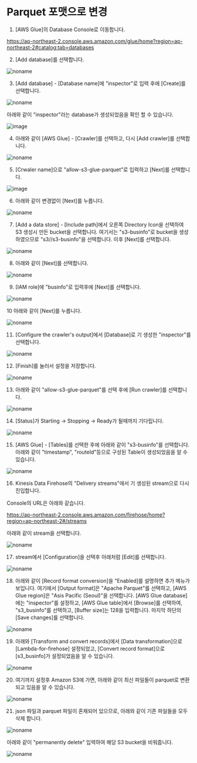 # Parquet 포맷으로 변경

1) [AWS Glue]의 Database Console로 이동합니다. 

https://ap-northeast-2.console.aws.amazon.com/glue/home?region=ap-northeast-2#catalog:tab=databases

2) [Add database]를 선택합니다. 
 
![noname](https://user-images.githubusercontent.com/52392004/163971394-fd9f1c43-38f5-4532-aa89-e107ff72a99a.png)

3) [Add database] - [Database name]에 "inspector"로 입력 후에 [Create]를 선택합니다.  

![noname](https://user-images.githubusercontent.com/52392004/163971602-6b241c74-340f-4b70-a9f5-9d8de9b44da9.png)

아래와 같이 "inspector"라는 database가 생성되었음을 확인 할 수 있습니다.

![image](https://user-images.githubusercontent.com/52392004/163971864-d04fdd0e-601b-41cb-8777-d4a1f30d52c6.png)

4) 아래와 같이 [AWS Glue] - [Crawler]를 선택하고, 다시 [Add crawler]를 선택합니다. 

![noname](https://user-images.githubusercontent.com/52392004/163972220-68cd20f2-1937-4a7f-aa30-8e521720e8df.png)

5) [Crwaler name]으로 "allow-s3-glue-parquet"로 입력하고 [Next]를 선택합니다. 
 
![image](https://user-images.githubusercontent.com/52392004/163972492-df51b720-f976-4862-a703-1ea6dfb5c8dc.png)

6) 아래와 같이 변경없이 [Next]를 누릅니다.

![noname](https://user-images.githubusercontent.com/52392004/163972770-c2e25551-ed48-4026-a5c3-582ca2ea234b.png)

7) [Add a data store] - [Include path]에서 오른쪽 Directory Icon을 선택하여 S3 생성시 만든 bucket을 선택합니다. 여기서는 "s3-businfo"로 bucket을 생성하였으므로 "s3//s3-businfo"을 선택합니다. 이후 [Next]를 선택합니다. 

![noname](https://user-images.githubusercontent.com/52392004/163973390-0c469fc5-6e3b-4e0b-831b-718f7a33e0f4.png)

8) 아래와 같이 [Next]를 선택합니다.

![noname](https://user-images.githubusercontent.com/52392004/163973538-3e56b31d-21fe-4ccd-b050-25571f9f2a99.png)

9) [IAM role]에 "businfo"로 입력후에 [Next]를 선택합니다. 

![noname](https://user-images.githubusercontent.com/52392004/163973815-9a2b21a2-670d-478d-b676-5de64a4a5986.png)

10 아래와 같이 [Next]를 누릅니다. 

![noname](https://user-images.githubusercontent.com/52392004/163973985-54fbc4db-caba-49a8-a12e-8a9f1ff03639.png)

11) [Configure the crawler's output]에서 [Database]로 기 생성한 "inspector"를 선택합니다. 

![noname](https://user-images.githubusercontent.com/52392004/163974350-32f263ab-52be-40de-aedb-1bb428adf8cf.png)


12) [Finish]를 눌러서 설정을 저장합니다. 

![noname](https://user-images.githubusercontent.com/52392004/163974498-ad4d1fba-434e-4e0c-9db2-bf4e58520426.png)

13) 아래와 같이 "allow-s3-glue-parquet"를 선택 후에 [Run crawler]를 선택합니다. 

![noname](https://user-images.githubusercontent.com/52392004/163974880-843a1a98-bd68-4bfd-ac25-f60feb2b8349.png)

14) [Status]가 Starting -> Stopping -> Ready가 될때까지 기다립니다. 

![noname](https://user-images.githubusercontent.com/52392004/163975324-1c1ed4e4-7687-4522-9eac-958cc3806340.png)

15) [AWS Glue] - [Tables]를 선택한 후에 아래와 같이 "s3-businfo"를 선택합니다. 아래와 같이 "timestamp", "routeId"등으로 구성된 Table이 생성되었음을 알 수 있습니다. 

![noname](https://user-images.githubusercontent.com/52392004/163982331-f30a3007-7816-4376-a971-a038d1291b55.png)

16) Kinesis Data Firehose의 "Delivery streams"에서 기 생성된 stream으로 다시 진입합니다. 

Console의 URL은 아래와 같습니다. 

https://ap-northeast-2.console.aws.amazon.com/firehose/home?region=ap-northeast-2#/streams

아래와 같이 stream을 선택합니다. 

![noname](https://user-images.githubusercontent.com/52392004/163983272-c8a3581c-8b8b-4ab1-95ee-8e4e60165048.png)

17) stream에서 [Configuration]을 선택후 아래처럼 [Edit]를 선택합니다. 

![noname](https://user-images.githubusercontent.com/52392004/163983564-c191fa10-d6f0-4014-a328-51168e94d236.png)

18) 아래와 같이 [Record format conversion]을 "Enabled]를 설명하면 추가 메뉴가 보입니다. 여기에서 [Output format]은 "Apache Parquet"를 선택하고, [AWS Glue region]은 "Asis Pacific (Seoul)"을 선택합니다. [AWS Glue database]에는 "inspector"를 설정하고, [AWS Glue table]에서 [Browse]를 선택하여, "s3_businfo"를 선택하고, [Buffer size]는 128을 입력합니다. 마지막 하단의 [Save changes]를 선택합니다. 

![noname](https://user-images.githubusercontent.com/52392004/163986408-7039ed04-5805-4b29-8e84-1444e606c1fd.png)

19) 아래와 [Transform and convert records]에서 [Data transformation]으로 [Lambda-for-firehose] 설정되었고, [Convert record format]으로 [s3_businfo]가 설정되었음을 알 수 있습니다.

![noname](https://user-images.githubusercontent.com/52392004/163986988-36836d2c-7a64-4a40-b108-a8f365c78ae2.png)


20) 여기까지 설정후 Amazon S3에 가면, 아래와 같이 최신 파일들이 parquet로 변환되고 있음을 알 수 있습니다. 

![noname](https://user-images.githubusercontent.com/52392004/163987360-93b9bbcc-e1f9-43e7-81e7-1ab934cc71ea.png)

21) json 파일과 parquet 파일이 혼재되어 있으므로, 아래와 같이 기존 파일들을 모두 삭제 합니다. 

![noname](https://user-images.githubusercontent.com/52392004/163987758-83adcd72-e648-40ba-b5b4-3d91bb1b2bfd.png)

아래와 같이 "permanently delete" 입력하여 해당 S3 bucket을 비워줍니다. 

![noname](https://user-images.githubusercontent.com/52392004/163987951-258e1d45-53ab-40bd-90a8-ec611211045b.png)
